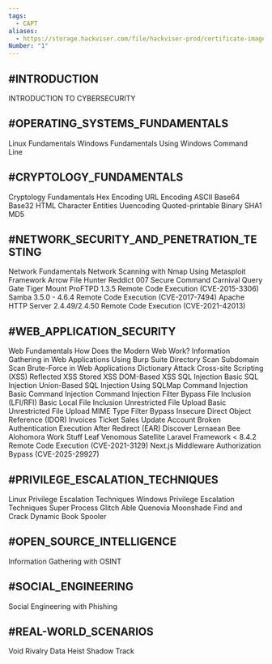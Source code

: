 ```yaml
---
tags:
  - CAPT
aliases:
  - https://storage.hackviser.com/file/hackviser-prod/certificate-images/944bd3fc78a649d186d6de144f016dd0.webp
Number: "1"
---
```

## #INTRODUCTION

INTRODUCTION TO CYBERSECURITY

## #OPERATING_SYSTEMS_FUNDAMENTALS

Linux Fundamentals
Windows Fundamentals
Using Windows Command Line

## #CRYPTOLOGY_FUNDAMENTALS

Cryptology Fundamentals
Hex Encoding
URL Encoding
ASCII
Base64
Base32
HTML Character Entities
Uuencoding
Quoted-printable
Binary
SHA1
MD5

## #NETWORK_SECURITY_AND_PENETRATION_TESTING

Network Fundamentals
Network Scanning with Nmap
Using Metasploit Framework
Arrow
File Hunter
Reddict
007
Secure Command
Carnival
Query Gate
Tiger
Mount
ProFTPD 1.3.5 Remote Code Execution (CVE-2015-3306)
Samba 3.5.0 - 4.6.4 Remote Code Execution (CVE-2017-7494)
Apache HTTP Server 2.4.49/2.4.50 Remote Code Execution (CVE-2021-42013)

## #WEB_APPLICATION_SECURITY

Web Fundamentals
How Does the Modern Web Work?
Information Gathering in Web Applications
Using Burp Suite
Directory Scan
Subdomain Scan
Brute-Force in Web Applications
Dictionary Attack
Cross-site Scripting (XSS)
Reflected XSS
Stored XSS
DOM-Based XSS
SQL Injection
Basic SQL Injection
Union-Based SQL Injection
Using SQLMap
Command Injection
Basic Command Injection
Command Injection Filter Bypass
File Inclusion (LFI/RFI)
Basic Local File Inclusion
Unrestricted File Upload
Basic Unrestricted File Upload
MIME Type Filter Bypass
Insecure Direct Object Reference (IDOR)
Invoices
Ticket Sales
Update Account
Broken Authentication
Execution After Redirect (EAR)
Discover Lernaean
Bee
Alohomora
Work Stuff
Leaf
Venomous
Satellite
Laravel Framework < 8.4.2 Remote Code Execution (CVE-2021-3129)
Next.js Middleware Authorization Bypass (CVE-2025-29927)

## #PRIVILEGE_ESCALATION_TECHNIQUES

Linux Privilege Escalation Techniques
Windows Privilege Escalation Techniques
Super Process
Glitch
Able
Quenovia
Moonshade
Find and Crack
Dynamic Book
Spooler

## #OPEN_SOURCE_INTELLIGENCE

Information Gathering with OSINT

## #SOCIAL_ENGINEERING

Social Engineering with Phishing

## #REAL-WORLD_SCENARIOS

Void
Rivalry
Data Heist
Shadow Track
